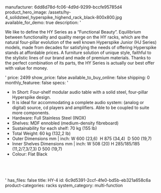 manufacturer: 6dd8d78d-fc06-4d9d-9299-bccfe95785d4
product_hero_image: /assets/hy-4_solidsteel_hyperspike_highend_rack_black-800x800.jpg
available_for_demo: true
description: '<p>We like to define the HY Series as a “Functional Beauty”. Equilibrium between functionality and quality merge on the HY racks, which are the natural four-pillar evolution of the well known Hyperspike Junior (HJ Series) models, made from decades for satisfying the needs of offering Hyperspike stands at affordable prices. A furniture solution of unique style, faithful to the stylistic lines of our brand and made of premium materials. Thanks to the perfect combination of its parts, the HY Series is actually our best offer with value for money.</p>'
price: 2499
show_price: false
available_to_buy_online: false
shipping: 0
monthly_featuree: false
specs: '<ul><li>In Short:&nbsp;Four-shelf modular audio table with a solid steel, four-pillar Hyperspike design.<br></li><li>It is ideal for accommodating a complete audio system: (analog or digital) source, cd players and amplifiers. Able to be coupled to suite more components.<br></li><li>Hardware:&nbsp;Full Stainless Steel (INOX)<br></li><li>Shelves:&nbsp;MDF ennobled (medium-density fibreboard)<br></li><li>Sustainability for each shelf:&nbsp;70 kg (155 lb)<br></li><li>Total Weight:&nbsp;60 kg (132,2 lb)<br></li><li>Outer Dimensions mm | inch:&nbsp;W&nbsp;600 (23,6) &nbsp;H&nbsp;875 (34,4) &nbsp;D&nbsp;500 (19,7)<br></li><li>Inner Shelves Dimensions mm | inch:&nbsp;W&nbsp;508 (20)&nbsp;H&nbsp;285/185/185 (11,2/7,3/7,3)&nbsp;D&nbsp;500 (19,7)<br></li><li>Colour:&nbsp;Flat Black<br></li></ul><h6><br></h6>'
has_files: false
title: HY-4
id: 6c9d5391-2ccf-4fe0-bd5b-eb321a658c6a
product-categories: racks
system_category: multi-function
